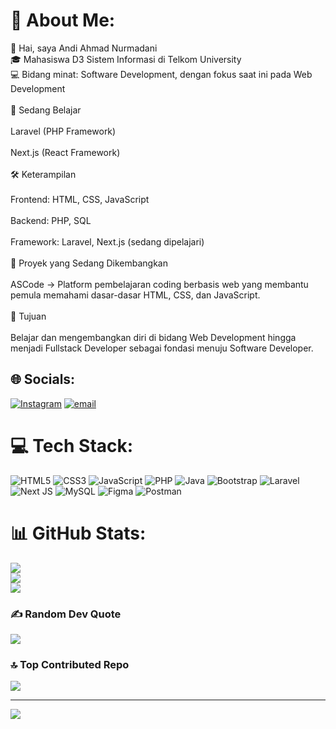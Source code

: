 # 💫 About Me:
👋 Hai, saya Andi Ahmad Nurmadani<br>🎓 Mahasiswa D3 Sistem Informasi di Telkom University<br>💻 Bidang minat: Software Development, dengan fokus saat ini pada Web Development<br><br>🚀 Sedang Belajar<br><br>Laravel (PHP Framework)<br><br>Next.js (React Framework)<br><br>🛠 Keterampilan<br><br>Frontend: HTML, CSS, JavaScript<br><br>Backend: PHP, SQL<br><br>Framework: Laravel, Next.js (sedang dipelajari)<br><br>📌 Proyek yang Sedang Dikembangkan<br><br>ASCode → Platform pembelajaran coding berbasis web yang membantu pemula memahami dasar-dasar HTML, CSS, dan JavaScript.<br><br>🌱 Tujuan<br><br>Belajar dan mengembangkan diri di bidang Web Development hingga menjadi Fullstack Developer sebagai fondasi menuju Software Developer.


## 🌐 Socials:
[![Instagram](https://img.shields.io/badge/Instagram-%23E4405F.svg?logo=Instagram&logoColor=white)](https://instagram.com/andi.nmd) [![email](https://img.shields.io/badge/Email-D14836?logo=gmail&logoColor=white)](mailto:andiahmadnurmadani15@gmail.com)

# 💻 Tech Stack:
![HTML5](https://img.shields.io/badge/html5-%23E34F26.svg?style=for-the-badge&logo=html5&logoColor=white) ![CSS3](https://img.shields.io/badge/css3-%231572B6.svg?style=for-the-badge&logo=css3&logoColor=white) ![JavaScript](https://img.shields.io/badge/javascript-%23323330.svg?style=for-the-badge&logo=javascript&logoColor=%23F7DF1E) ![PHP](https://img.shields.io/badge/php-%23777BB4.svg?style=for-the-badge&logo=php&logoColor=white) ![Java](https://img.shields.io/badge/java-%23ED8B00.svg?style=for-the-badge&logo=openjdk&logoColor=white) ![Bootstrap](https://img.shields.io/badge/bootstrap-%238511FA.svg?style=for-the-badge&logo=bootstrap&logoColor=white) ![Laravel](https://img.shields.io/badge/laravel-%23FF2D20.svg?style=for-the-badge&logo=laravel&logoColor=white) ![Next JS](https://img.shields.io/badge/Next-black?style=for-the-badge&logo=next.js&logoColor=white) ![MySQL](https://img.shields.io/badge/mysql-4479A1.svg?style=for-the-badge&logo=mysql&logoColor=white) ![Figma](https://img.shields.io/badge/figma-%23F24E1E.svg?style=for-the-badge&logo=figma&logoColor=white) ![Postman](https://img.shields.io/badge/Postman-FF6C37?style=for-the-badge&logo=postman&logoColor=white)
# 📊 GitHub Stats:
![](https://github-readme-stats.vercel.app/api?username=andiahmadnurmadani&theme=vue-dark&hide_border=false&include_all_commits=false&count_private=false)<br/>
![](https://nirzak-streak-stats.vercel.app/?user=andiahmadnurmadani&theme=vue-dark&hide_border=false)<br/>
![](https://github-readme-stats.vercel.app/api/top-langs/?username=andiahmadnurmadani&theme=vue-dark&hide_border=false&include_all_commits=false&count_private=false&layout=compact)

### ✍️ Random Dev Quote
![](https://quotes-github-readme.vercel.app/api?type=horizontal&theme=dark)

### 🔝 Top Contributed Repo
![](https://github-contributor-stats.vercel.app/api?username=andiahmadnurmadani&limit=5&theme=dark&combine_all_yearly_contributions=true)

---
[![](https://visitcount.itsvg.in/api?id=andiahmadnurmadani&icon=2&color=3)](https://visitcount.itsvg.in)

<!-- Proudly created with GPRM ( https://gprm.itsvg.in ) -->